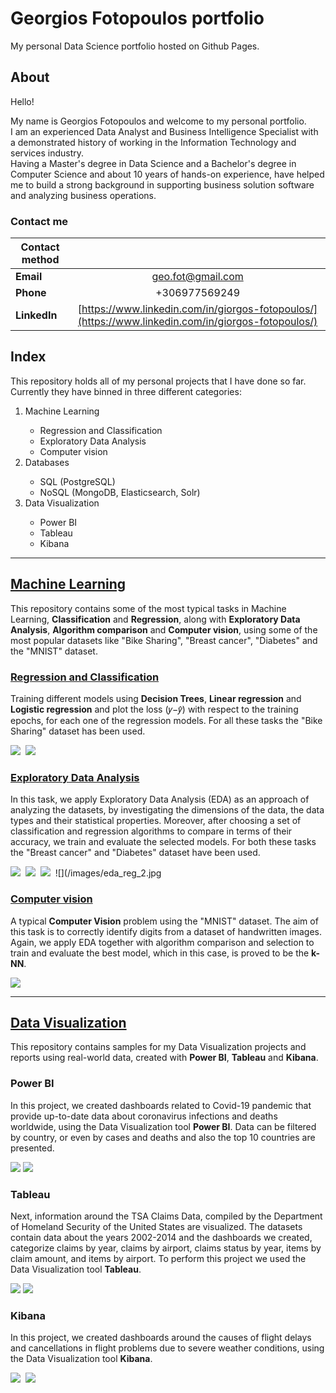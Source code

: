 # Georgios Fotopoulos portfolio
My personal Data Science portfolio hosted on Github Pages.

## About

Hello!
<p>My name is Georgios Fotopoulos and welcome to my personal portfolio.<br>
I am an experienced Data Analyst and Business Intelligence Specialist with a demonstrated history of working in the Information Technology and services industry.<br>
Having a Master's degree in Data Science and a Bachelor's degree in Computer Science and about 10 years of hands-on experience, have helped me to build a strong background in supporting business solution software and analyzing business operations.</p>

### Contact me

|**Contact method**|                                                 |
| -----------------|:-----------------------------------------------:|
| **Email**            |geo.fot@gmail.com                                |
| **Phone**            | +306977569249                                   |
| **LinkedIn**         | [https://www.linkedin.com/in/giorgos-fotopoulos/](https://www.linkedin.com/in/giorgos-fotopoulos/) |

## Index

This repository holds all of my personal projects that I have done so far. Currently they have binned in three different categories:
<ol>
<li>Machine Learning</li>
<ul>
<li>Regression and Classification</li>
<li>Exploratory Data Analysis</li>
<li>Computer vision</li>
</ul>
<li>Databases</li>
<ul>
<li>SQL (PostgreSQL)</li>
<li>NoSQL (MongoDB, Elasticsearch, Solr)</li>
</ul>
<li>Data Visualization</li>
<ul>
<li>Power BI</li>
<li>Tableau</li>
<li>Kibana</li>
</ul>
</ol>

__________________________________________________________________________________________________________________________________________________________________________
## [Machine Learning](https://github.com/geofoto/Machine_Learning)

This repository contains some of the most typical tasks in Machine Learning, **Classification** and **Regression**, along with **Exploratory Data Analysis**, **Algorithm comparison** and **Computer vision**, using some of the most popular datasets like "Bike Sharing", "Breast cancer", "Diabetes" and the "MNIST" dataset.

### [Regression and Classification](https://github.com/geofoto/Machine_Learning/tree/main/Regression%20and%20Classification) 

Training different models using **Decision Trees**, **Linear regression** and **Logistic regression** and plot the loss (𝑦−𝑦̂) with respect to the training epochs, for each one of the regression models. For all these tasks the "Bike Sharing" dataset has been used.

![](/images/linear_1.jpg)&nbsp;&nbsp;![](/images/linear_2.jpg)

### [Exploratory Data Analysis](https://github.com/geofoto/Machine_Learning/tree/main/Exploratory%20data%20analysis)

In this task, we apply Exploratory Data Analysis (EDA) as an approach of analyzing the datasets, by investigating the dimensions of the data, the data types and their statistical properties. Moreover, after choosing a set of classification and regression algorithms to compare in terms of their accuracy, we train and evaluate the selected models. For both these tasks the "Breast cancer" and "Diabetes" dataset have been used.
 
![](/images/eda_clas_1.jpg)&nbsp;&nbsp;![](/images/eda_clas_5.jpg)&nbsp;&nbsp;![](/images/eda_clas_2.jpg)&nbsp;&nbsp;![](/images/eda_reg_2.jpg

### [Computer vision](https://github.com/geofoto/Machine_Learning/tree/main/Computer%20vision)

A typical **Computer Vision** problem using the "MNIST" dataset. The aim of this task is to correctly identify digits from a dataset of handwritten images. Again, we apply EDA together with algorithm comparison and selection to train and evaluate the best model, which in this case, is proved to be the **k-NN**.

![](/images/mnist_1.png)



__________________________________________________________________________________________________________________________________________________________________________
## [Data Visualization](https://github.com/geofoto/Data_visualization)

This repository contains samples for my Data Visualization projects and reports using real-world data, created with 
**Power BI**, **Tableau** and **Kibana**.

### Power BI 

In this project, we created dashboards related to Covid-19 pandemic that provide up-to-date data about coronavirus
infections and deaths worldwide, using the Data Visualization tool **Power BI**. Data can be filtered by country,
or even by cases and deaths and also the top 10 countries are presented.

![](/images/powerbi_1.jpg) ![](/images/powerbi_2.jpg)

### Tableau

Next, information around the TSA Claims Data, compiled by the Department of Homeland Security of the United States
are visualized. The datasets contain data about the years 2002-2014 and the dashboards we created, categorize claims
by year, claims by airport, claims status by year, items by claim amount, and items by airport. To perform this project
we used the Data Visualization tool **Tableau**. 

![](/images/tableau_1.jpg) ![](/images/tableau_2.jpg)

### Kibana

In this project, we created dashboards around the causes of flight delays and cancellations in flight problems due to severe weather conditions, using the Data Visualization tool **Kibana**.

![](/images/kibana_1.jpg)&nbsp;&nbsp;![](/images/kibana_2.jpg)
